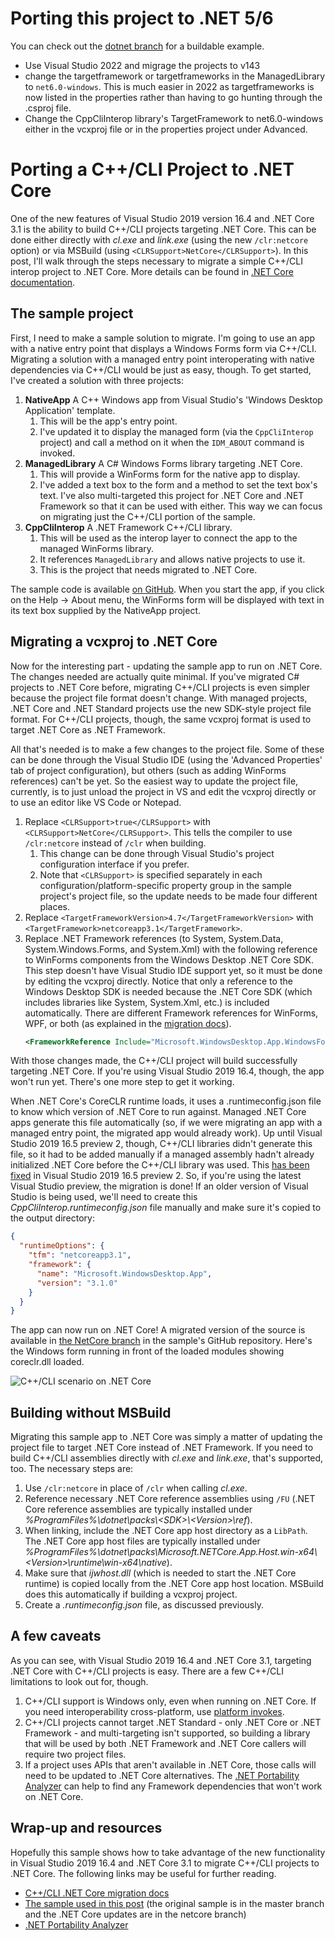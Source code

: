 # Porting this project to .NET 5/6
You can check out the [dotnet branch](https://github.com/Gnomorian/CppCliMigrationSample/tree/dotnet) for a buildable example.
- Use Visual Studio 2022 and migrage the projects to v143
- change the targetframework or targetframeworks in the ManagedLibrary to `net6.0-windows`. This is much easier in 2022 as targetframeworks is now listed in the properties rather than having to go hunting through the .csproj file.
- Change the CppCliInterop library's TargetFramework to net6.0-windows either in the vcxproj file or in the properties project under Advanced.

# Porting a C++/CLI Project to .NET Core

One of the new features of Visual Studio 2019 version 16.4 and .NET Core 3.1 is the ability to build C++/CLI projects targeting .NET Core. This can be done either directly with *cl.exe* and *link.exe* (using the new `/clr:netcore` option) or via MSBuild (using `<CLRSupport>NetCore</CLRSupport>`). In this post, I'll walk through the steps necessary to migrate a simple C++/CLI interop project to .NET Core. More details can be found in [.NET Core documentation](https://docs.microsoft.com/dotnet/core/porting/cpp-cli).

## The sample project

First, I need to make a sample solution to migrate. I'm going to use an app with a native entry point that displays a Windows Forms form via C++/CLI. Migrating a solution with a managed entry point interoperating with native dependencies via C++/CLI would be just as easy, though. To get started, I've created a solution with three projects:

1. **NativeApp** A C++ Windows app from Visual Studio's 'Windows Desktop Application' template.
    1. This will be the app's entry point.
    1. I've updated it to display the managed form (via the `CppCliInterop` project) and call a method on it when the `IDM_ABOUT` command is invoked.
1. **ManagedLibrary** A C# Windows Forms library targeting .NET Core.
    1. This will provide a WinForms form for the native app to display.
    1. I've added a text box to the form and a method to set the text box's text. I've also multi-targeted this project for .NET Core and .NET Framework so that it can be used with either. This way we can focus on migrating just the C++/CLI portion of the sample.
1. **CppCliInterop** A .NET Framework C++/CLI library.
    1. This will be used as the interop layer to connect the app to the managed WinForms library.
    1. It references `ManagedLibrary` and allows native projects to use it.
    1. This is the project that needs migrated to .NET Core.

The sample code is available [on GitHub](https://github.com/mjrousos/CppCliMigrationSample). When you start the app, if you click on the Help -> About menu, the WinForms form will be displayed with text in its text box supplied by the NativeApp project.

## Migrating a vcxproj to .NET Core

Now for the interesting part - updating the sample app to run on .NET Core. The changes needed are actually quite minimal. If you've migrated C# projects to .NET Core before, migrating C++/CLI projects is even simpler because the project file format doesn't change. With managed projects, .NET Core and .NET Standard projects use the new SDK-style project file format. For C++/CLI projects, though, the same vcxproj format is used to target .NET Core as .NET Framework.

All that's needed is to make a few changes to the project file. Some of these can be done through the Visual Studio IDE (using the 'Advanced Properties' tab of project configuration), but others (such as adding WinForms references) can't be yet. So the easiest way to update the project file, currently, is to just unload the project in VS and edit the vcxproj directly or to use an editor like VS Code or Notepad.

1. Replace `<CLRSupport>true</CLRSupport>` with `<CLRSupport>NetCore</CLRSupport>`. This tells the compiler to use `/clr:netcore` instead of `/clr` when building.
    1. This change can be done through Visual Studio's project configuration interface if you prefer.
    1. Note that `<CLRSupport>` is specified separately in each configuration/platform-specific property group in the sample project's project file, so the update needs to be made four different places.
1. Replace `<TargetFrameworkVersion>4.7</TargetFrameworkVersion>` with `<TargetFramework>netcoreapp3.1</TargetFramework>`.
1. Replace .NET Framework references (to System, System.Data, System.Windows.Forms, and System.Xml) with the following reference to WinForms components from the Windows Desktop .NET Core SDK. This step doesn't have Visual Studio IDE support yet, so it must be done by editing the vcxproj directly. Notice that only a reference to the Windows Desktop SDK is needed because the .NET Core SDK (which includes libraries like System, System.Xml, etc.) is included automatically. There are different Framework references for WinForms, WPF, or both (as explained in the [migration docs](https://docs.microsoft.com/dotnet/core/porting/cpp-cli)).
    ```xml
    <FrameworkReference Include="Microsoft.WindowsDesktop.App.WindowsForms" />
    ```

With those changes made, the C++/CLI project will build successfully targeting .NET Core. If you're using Visual Studio 2019 16.4, though, the app won't run yet. There's one more step to get it working.

When .NET Core's CoreCLR runtime loads, it uses a .runtimeconfig.json file to know which version of .NET Core to run against. Managed .NET Core apps generate this file automatically (so, if we were migrating an app with a managed entry point, the migrated app would already work). Up until Visual Studio 2019 16.5 preview 2, though, C++/CLI libraries didn't generate this file, so it had to be added manually if a managed assembly hadn't already initialized .NET Core before the C++/CLI library was used. This [has been fixed](https://github.com/dotnet/sdk/pull/4063) in Visual Studio 2019 16.5 preview 2. So, if you're using the latest Visual Studio preview, the migration is done! If an older version of Visual Studio is being used, we'll need to create this *CppCliInterop.runtimeconfig.json* file manually and make sure it's copied to the output directory:

```json
{
  "runtimeOptions": {
    "tfm": "netcoreapp3.1",
    "framework": {
      "name": "Microsoft.WindowsDesktop.App",
      "version": "3.1.0"
    }
  }
}
```

The app can now run on .NET Core! A migrated version of the source is available in [the NetCore branch](https://github.com/mjrousos/CppCliMigrationSample/tree/netcore) in the sample's GitHub repository. Here's the Windows form running in front of the loaded modules showing coreclr.dll loaded.

![C++/CLI scenario on .NET Core](./images/CppCliMigrated.png)

## Building without MSBuild

Migrating this sample app to .NET Core was simply a matter of updating the project file to target .NET Core instead of .NET Framework. If you need to build C++/CLI assemblies directly with *cl.exe* and *link.exe*, that's supported, too. The necessary steps are:

1. Use `/clr:netcore` in place of `/clr` when calling *cl.exe*.
1. Reference necessary .NET Core reference assemblies using `/FU` (.NET Core reference assemblies are typically installed under *%ProgramFiles%\dotnet\packs\\<SDK\>\\<Version\>\ref*).
1. When linking, include the .NET Core app host directory as a `LibPath`. The .NET Core app host files are typically installed under *%ProgramFiles%\dotnet\packs\Microsoft.NETCore.App.Host.win-x64\\<Version\>\runtime\win-x64\native*).
1. Make sure that *ijwhost.dll* (which is needed to start the .NET Core runtime) is copied locally from the .NET Core app host location. MSBuild does this automatically if building a vcxproj project.
1. Create a *.runtimeconfig.json* file, as discussed previously.

## A few caveats

As you can see, with Visual Studio 2019 16.4 and .NET Core 3.1, targeting .NET Core with C++/CLI projects is easy. There are a few C++/CLI limitations to look out for, though.

1. C++/CLI support is Windows only, even when running on .NET Core. If you need interoperability cross-platform, use [platform invokes](https://docs.microsoft.com/dotnet/framework/interop/platform-invoke-examples).
1. C++/CLI projects cannot target .NET Standard - only .NET Core or .NET Framework - and multi-targeting isn't supported, so building a library that will be used by both .NET Framework and .NET Core callers will require two project files.
1. If a project uses APIs that aren't available in .NET Core, those calls will need to be updated to .NET Core alternatives. The [.NET Portability Analyzer](https://github.com/Microsoft/dotnet-apiport) can help to find any Framework dependencies that won't work on .NET Core.

## Wrap-up and resources

Hopefully this sample shows how to take advantage of the new functionality in Visual Studio 2019 16.4 and .NET Core 3.1 to migrate C++/CLI projects to .NET Core. The following links may be useful for further reading.

* [C++/CLI .NET Core migration docs](https://docs.microsoft.com/dotnet/core/porting/cpp-cli)
* [The sample used in this post](https://github.com/mjrousos/CppCliMigrationSample) (the original sample is in the master branch and the .NET Core updates are in the netcore branch)
* [.NET Portability Analyzer](https://github.com/Microsoft/dotnet-apiport)
